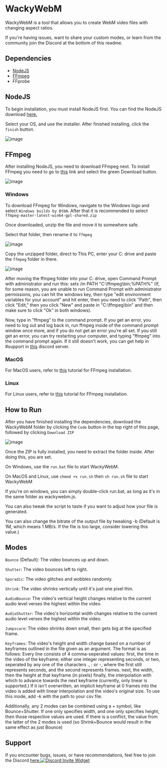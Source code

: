 # WackyWebM

WackyWebM is a tool that allows you to create WebM video files with changing aspect ratios.

If you're having issues, want to share your custom modes, or learn from the community join the Discord at the bottom of this readme.

## Dependencies

 * [NodeJS](https://nodejs.org/en/download/)
 * [FFmpeg](https://ffmpeg.org/download.html)
 * FFprobe

## NodeJS
 
 To begin installation, you must install NodeJS first. You can find the NodeJS download [here.](https://nodejs.org/en/)

  Select your OS, and use the installer. After finished installing, click the `finish` button.
  
  
  ![image](https://user-images.githubusercontent.com/69131802/182696287-ae753806-0946-4742-9f73-2cb4d1ee78f2.png)


## FFmpeg

  After installing NodeJS, you need to download FFmpeg next. To install FFmpeg you need to go to [this](https://ffmpeg.org) link and select the green Download button.
  
  
  ![image](https://user-images.githubusercontent.com/69131802/182697226-0a60be60-8a6d-433b-bc91-2627266f6058.png)
  ### Windows
  
  To download FFmpeg for Windows, navigate to the Windows logo and select `Windows builds by BtbN`. After that it is recommended to select `ffmpeg-master-latest-win64-gpl-shared.zip`
  
  Once downloaded, unzip the file and move it to somewhere safe.
  
  Select that folder, then rename it to `ffmpeg`
  
  ![image](https://user-images.githubusercontent.com/69131802/182937764-c2a842b4-f96e-4b09-b9f4-ac8896b2d38e.png)


  Copy the unzipped folder, direct to This PC, enter your C: drive and paste the `ffmpeg` folder in there.
  
  ![image](https://user-images.githubusercontent.com/69131802/182937173-231ae1dd-19b2-4551-9f9f-228cc353b0f8.png)

  
  
  After moving the ffmpeg folder into your C: drive, open Command Prompt with administrator and run this: setx /m PATH "C:\ffmpeg\bin;%PATH%" (If, for some reason, you are unable to run Command Prompt with administrator permissions, you can hit the windows key, then type "edit environment variables for your account" and hit enter, then you need to click "Path", then click "Edit," then you click "New" and paste in "C:\ffmpeg\bin" and then make sure to click "Ok" in both windows).
  
  Now, type in "ffmpeg" to the command prompt. If you get an error, you need to log out and log back in, run ffmpeg inside of the command prompt window once more, and if you do not get an error you're all set. If you still get an error, you can try restarting your computer, and typing "ffmpeg" into the command prompt again. If it still doesn't work, you can get help in #support in [this](https://discord.gg/TmyJfq49AP) discord server.
  
  ### MacOS
  
  For MacOS users, refer to [this](https://bbc.github.io/bbcat-orchestration-docs/installation-mac-manual/) tutorial for FFmpeg installation.
  
  ### Linux
  
  For Linux users, refer to [this](https://www.tecmint.com/install-ffmpeg-in-linux/) tutorial for FFmpeg installation.

## How to Run

 After you have finished installing the dependencies, download the WackyWebM folder by clicking the `Code` button in the top right of this page, followed by clicking `Download ZIP`
 
 ![image](https://user-images.githubusercontent.com/69131802/182936318-d3c542bc-99a6-4f01-91e0-944c4e9bc0b0.png)


  Once the ZIP is fully installed, you need to extract the folder inside. After doing this, you are set. 
  
 On Windows, use the `run.bat` file to start WackyWebM.
 
 On MacOS and Linux, use `chmod +x run.sh` then `sh run.sh` file to start WackyWebM

If you're on windows, you can simply double-click run.bat, as long as it's in the same folder as wackywebm.js.

You can also tweak the script to taste if you want to adjust how your file is generated.

You can also change the bitrate of the output file by tweaking -b (Default is 1M, which means 1 MB/s. If the file is too large, consider lowering this value.)

## Modes
`Bounce` (Default): The video bounces up and down.

`Shutter`: The video bounces left to right.

`Sporadic`: The video glitches and wobbles randomly.

`Shrink`: The video shrinks vertically until it's just one pixel thin.

`AudioBounce`: The video's vertical height changes relative to the current audio level verses the highest within the video.

`AudioShutter`: The video's horizontal width changes relative to the current audio level verses the highest within the video.

`Jumpscare`: The video shrinks down small, then gets big at the specified frame.

`Keyframes`:  The video's height and width change based on a number of keyframes outlined in the file given as an argument. The format is as follows:
Every line consists of 4 comma-seperated values:
first, the time in the video of the keyframe; either one integer representing seconds, or two, seperated by any one of the characters ., : or -, where the first still represents seconds, and the second represents frames.
next, the width, then the height at that keyframe (in pixels)
finally, the interpolation with which to advance towards the next keyframe (currently, only linear is supported.)
If it isn't overwritten, an implicit keyframe at 0 frames into the video is added with linear interpolation and the video's original size.
To use this mode, add -k with the path to your csv file.

  Additionally, any 2 modes can be combined using a + symbol, like Bounce+Shutter. If one only specifies width, and one only specifies height, then those respective values are used. If there is a conflict, the value from the latter of the 2 modes is used (so Shrink+Bounce would result in the same effect as just Bounce)


## Support

  If you encounter bugs, issues, or have recommendations, feel free to join the Discord [here.](https://discord.gg/TmyJfq49AP)[![Discord Invite Widget](https://invidget.switchblade.xyz/EdrqJ6AMKF)](https://discord.gg/EdrqJ6AMKF)
